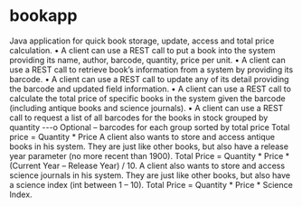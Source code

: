 # bookapp
Java application for quick book storage, update, access and total price calculation.
• A client can use a REST call to put a book into the system providing its name, author, barcode, quantity, price per unit.
• A client can use a REST call to retrieve book’s information from a system by providing its barcode.
• A client can use a REST call to update any of its detail providing the barcode and updated field information.
• A client can use a REST call to calculate the total price of specific books in the system given the barcode (including antique books and science journals).
• A client can use a REST call to request a list of all barcodes for the books in stock grouped by quantity
---o Optional – barcodes for each group sorted by total price
Total price = Quantity * Price
A client also wants to store and access antique books in his system. They are just like other books, but also have a release year parameter (no more recent than 1900).
Total Price = Quantity * Price * (Current Year – Release Year) / 10.
A client also wants to store and access science journals in his system. They are just like other books, but also have a science index (int between 1 – 10).
Total Price = Quantity * Price * Science Index.
